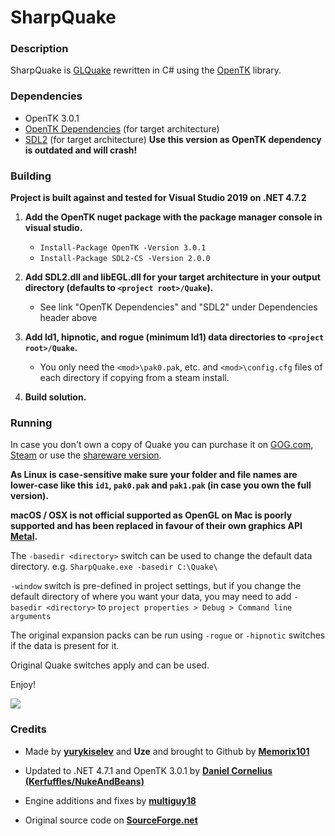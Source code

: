 # SharpQuake

### Description 

SharpQuake is [GLQuake](https://github.com/dpteam/GLQuake3D) rewritten in C# using the [OpenTK](https://github.com/opentk/opentk) library.

### Dependencies
* OpenTK 3.0.1
* [OpenTK Dependencies](https://github.com/opentk/opentk-dependencies/tree/master) (for target architecture)
* [SDL2](https://www.libsdl.org/download-2.0.php) (for target architecture) **Use this version as OpenTK dependency is outdated and will crash!**
  
### Building

**Project is built against and tested for Visual Studio 2019 on .NET 4.7.2**

1) **Add the OpenTK nuget package with the package manager console in visual studio.**
    - `Install-Package OpenTK -Version 3.0.1`
    - `Install-Package SDL2-CS -Version 2.0.0`

2) **Add SDL2.dll and libEGL.dll for your target architecture in your output directory (defaults to `<project root>/Quake`).**
    - See link "OpenTK Dependencies" and "SDL2" under Dependencies header above
3) **Add ld1, hipnotic, and rogue (minimum ld1) data directories to `<project root>/Quake`.**
    - You only need the `<mod>\pak0.pak`, etc. and `<mod>\config.cfg` files of each directory if copying from a steam install.

4) **Build solution.**

### Running

In case you don't own a copy of Quake you can purchase it on [GOG.com](https://www.gog.com/game/quake_the_offering), [Steam](https://store.steampowered.com/app/2310/QUAKE/) or use the [shareware version](https://community.pcgamingwiki.com/files/file/411-quake-shareware-pak/).

**As Linux is case-sensitive make sure your folder and file names are lower-case like this `id1`, `pak0.pak` and `pak1.pak` (in case you own the full version).**

**macOS / OSX is not official supported as OpenGL on Mac is poorly supported and has been replaced in favour of their own graphics API [Metal](https://en.wikipedia.org/wiki/Metal_(API)).**

The `-basedir <directory>` switch can be used to change the default data directory. e.g. `SharpQuake.exe -basedir C:\Quake\`

`-window` switch is pre-defined in project settings, but if you change the default directory of where you want your data, you may need to add `-basedir <directory>` to `project properties > Debug > Command line arguments` 

The original expansion packs can be run using `-rogue` or `-hipnotic` switches if the data is present for it.

Original Quake switches apply and can be used.

Enjoy!

![](https://user-images.githubusercontent.com/1466920/56814073-a068e200-683e-11e9-8e90-b75ca617d9ce.png)

### Credits
* Made by **[yurykiselev](https://sourceforge.net/u/yurykiselev/profile/)** and **Uze** and brought to Github by **[Memorix101](https://github.com/Memorix101)**

* Updated to .NET 4.7.1 and OpenTK 3.0.1 by **[Daniel Cornelius (Kerfuffles/NukeAndBeans)](https://github.com/Kerfuffles)**

* Engine additions and fixes by **[multiguy18](https://github.com/multiguy18)**

* Original source code on **[SourceForge.net](https://sourceforge.net/projects/sharpquake/)**